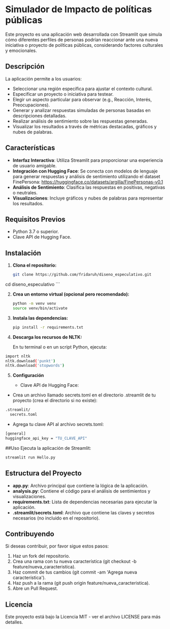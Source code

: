 # Simulador de Impacto de políticas públicas

Este proyecto es una aplicación web desarrollada con Streamlit que simula cómo diferentes perfiles de personas podrían reaccionar ante una nueva iniciativa o proyecto de políticas públicas, considerando factores culturales y emocionales.

## Descripción

La aplicación permite a los usuarios:

- Seleccionar una región específica para ajustar el contexto cultural.
- Especificar un proyecto o iniciativa para testear.
- Elegir un aspecto particular para observar (e.g., Reacción, Interés, Preocupaciones).
- Generar y analizar respuestas simuladas de personas basadas en descripciones detalladas.
- Realizar análisis de sentimiento sobre las respuestas generadas.
- Visualizar los resultados a través de métricas destacadas, gráficos y nubes de palabras.

## Características

- **Interfaz Interactiva**: Utiliza Streamlit para proporcionar una experiencia de usuario amigable.
- **Integración con Hugging Face**: Se conecta con modelos de lenguaje para generar respuestas y análisis de sentimiento utilizando el dataset FinePersona: https://huggingface.co/datasets/argilla/FinePersonas-v0.1
- **Análisis de Sentimiento**: Clasifica las respuestas en positivas, negativas o neutrales.
- **Visualizaciones**: Incluye gráficos y nubes de palabras para representar los resultados.

## Requisitos Previos

- Python 3.7 o superior.
- Clave API de Hugging Face.

## Instalación

1. **Clona el repositorio:**

   ```bash
   git clone https://github.com/fridaruh/diseno_especulativo.git
cd diseno_especulativo ```

2. **Crea un entorno virtual (opcional pero recomendado):**

   ```bash
   python -m venv venv
   source venv/bin/activate
   ```
3. **Instala las dependencias:**

   ```bash
   pip install -r requirements.txt
   ```

4. **Descarga los recursos de NLTK:**

   En tu terminal o en un script Python, ejecuta:

 ```bash
import nltk
nltk.download('punkt')
nltk.download('stopwords')
```

5. **Configuración**

   - Clave API de Hugging Face:

- Crea un archivo llamado secrets.toml en el directorio .streamlit de tu proyecto (crea el directorio si no existe):

```bash
.streamlit/
  secrets.toml
```

- Agrega tu clave API al archivo secrets.toml:

```bash
[general]
huggingface_api_key = "TU_CLAVE_API"
```

##Uso
Ejecuta la aplicación de Streamlit:

```bash
streamlit run Hello.py
```
## Estructura del Proyecto

- **app.py**: Archivo principal que contiene la lógica de la aplicación.
- **analysis.py**: Contiene el código para el análisis de sentimientos y visualizaciones.
- **requirements.txt**: Lista de dependencias necesarias para ejecutar la aplicación.
- **.streamlit/secrets.toml**: Archivo que contiene las claves y secretos necesarios (no incluido en el repositorio).

## Contribuyendo
Si deseas contribuir, por favor sigue estos pasos:

1. Haz un fork del repositorio.
2. Crea una rama con tu nueva característica (git checkout -b feature/nueva_caracteristica).
3. Haz commit de tus cambios (git commit -am 'Agrega nueva característica').
4. Haz push a la rama (git push origin feature/nueva_caracteristica).
5. Abre un Pull Request.

## Licencia

Este proyecto está bajo la Licencia MIT - ver el archivo LICENSE para más detalles.
